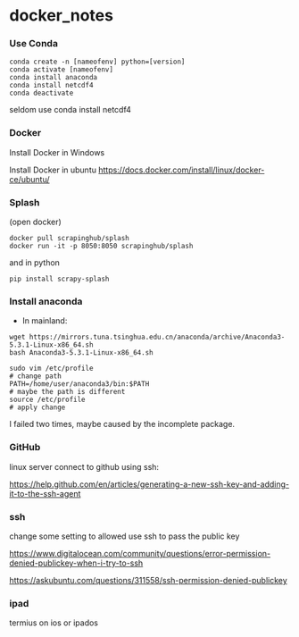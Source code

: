 # docker_notes


### Use Conda

```
conda create -n [nameofenv] python=[version]
conda activate [nameofenv]
conda install anaconda
conda install netcdf4
conda deactivate
```

seldom use conda install netcdf4


### Docker

Install Docker in Windows

Install Docker in ubuntu
https://docs.docker.com/install/linux/docker-ce/ubuntu/

### Splash


(open docker)
```
docker pull scrapinghub/splash
docker run -it -p 8050:8050 scrapinghub/splash
```

and in python

```pip install scrapy-splash```


### Install anaconda

- In mainland:

```
wget https://mirrors.tuna.tsinghua.edu.cn/anaconda/archive/Anaconda3-5.3.1-Linux-x86_64.sh
bash Anaconda3-5.3.1-Linux-x86_64.sh

sudo vim /etc/profile
# change path
PATH=/home/user/anaconda3/bin:$PATH
# maybe the path is different
source /etc/profile
# apply change
```
I failed two times, maybe caused by the incomplete package.


### GitHub

linux server connect to github using ssh:

https://help.github.com/en/articles/generating-a-new-ssh-key-and-adding-it-to-the-ssh-agent


### ssh

change some setting to allowed use ssh to pass the public key

https://www.digitalocean.com/community/questions/error-permission-denied-publickey-when-i-try-to-ssh

https://askubuntu.com/questions/311558/ssh-permission-denied-publickey


### ipad

termius on ios or ipados
